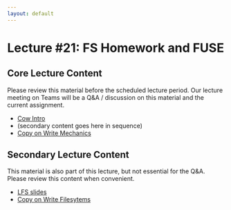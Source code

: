 ```yaml
---
layout: default
---
```


# Lecture #21: FS Homework and FUSE

## Core Lecture Content

Please review this material before the scheduled lecture period. Our lecture
meeting on Teams will be a Q&A / discussion on this material and the current
assignment.

 - [Cow Intro](https://youtu.be/RAQTyGhbqnk)
 - (secondary content goes here in sequence)
 - [Copy on Write Mechanics](https://youtu.be/CaADXEar4as)

## Secondary Lecture Content

This material is also part of this lecture, but not essential for the Q&A. Please
review this content when convenient.

 - [LFS slides](https://youtu.be/KOhrNzI1hAo)
 - [Copy on Write Filesytems](https://youtu.be/ObhZrWN1Xxk)

